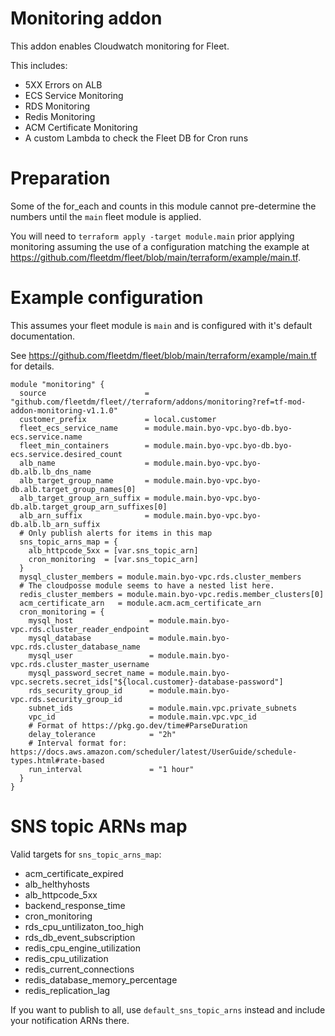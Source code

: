 # Monitoring addon
This addon enables Cloudwatch monitoring for Fleet.

This includes:

- 5XX Errors on ALB
- ECS Service Monitoring
- RDS Monitoring
- Redis Monitoring
- ACM Certificate Monitoring
- A custom Lambda to check the Fleet DB for Cron runs

# Preparation

Some of the for_each and counts in this module cannot pre-determine the numbers until the `main` fleet module is applied.

You will need to `terraform apply -target module.main` prior applying monitoring assuming the use of a configuration matching the example at https://github.com/fleetdm/fleet/blob/main/terraform/example/main.tf.

# Example configuration

This assumes your fleet module is `main` and is configured with it's default documentation.

See https://github.com/fleetdm/fleet/blob/main/terraform/example/main.tf for details.


```
module "monitoring" {
  source                      = "github.com/fleetdm/fleet//terraform/addons/monitoring?ref=tf-mod-addon-monitoring-v1.1.0"
  customer_prefix             = local.customer
  fleet_ecs_service_name      = module.main.byo-vpc.byo-db.byo-ecs.service.name
  fleet_min_containers        = module.main.byo-vpc.byo-db.byo-ecs.service.desired_count
  alb_name                    = module.main.byo-vpc.byo-db.alb.lb_dns_name
  alb_target_group_name       = module.main.byo-vpc.byo-db.alb.target_group_names[0]
  alb_target_group_arn_suffix = module.main.byo-vpc.byo-db.alb.target_group_arn_suffixes[0]
  alb_arn_suffix              = module.main.byo-vpc.byo-db.alb.lb_arn_suffix
  # Only publish alerts for items in this map
  sns_topic_arns_map = {
    alb_httpcode_5xx = [var.sns_topic_arn]
    cron_monitoring  = [var.sns_topic_arn]
  }
  mysql_cluster_members = module.main.byo-vpc.rds.cluster_members
  # The cloudposse module seems to have a nested list here.
  redis_cluster_members = module.main.byo-vpc.redis.member_clusters[0]
  acm_certificate_arn   = module.acm.acm_certificate_arn
  cron_monitoring = {
    mysql_host                 = module.main.byo-vpc.rds.cluster_reader_endpoint
    mysql_database             = module.main.byo-vpc.rds.cluster_database_name
    mysql_user                 = module.main.byo-vpc.rds.cluster_master_username
    mysql_password_secret_name = module.main.byo-vpc.secrets.secret_ids["${local.customer}-database-password"]
    rds_security_group_id      = module.main.byo-vpc.rds.security_group_id
    subnet_ids                 = module.main.vpc.private_subnets
    vpc_id                     = module.main.vpc.vpc_id
    # Format of https://pkg.go.dev/time#ParseDuration
    delay_tolerance            = "2h"
    # Interval format for: https://docs.aws.amazon.com/scheduler/latest/UserGuide/schedule-types.html#rate-based
    run_interval               = "1 hour"
  }
}
```

# SNS topic ARNs map

Valid targets for `sns_topic_arns_map`:

 - acm_certificate_expired
 - alb_helthyhosts
 - alb_httpcode_5xx
 - backend_response_time
 - cron_monitoring
 - rds_cpu_untilizaton_too_high
 - rds_db_event_subscription
 - redis_cpu_engine_utilization
 - redis_cpu_utilization
 - redis_current_connections
 - redis_database_memory_percentage
 - redis_replication_lag

If you want to publish to all, use `default_sns_topic_arns` instead and include your notification ARNs there.
